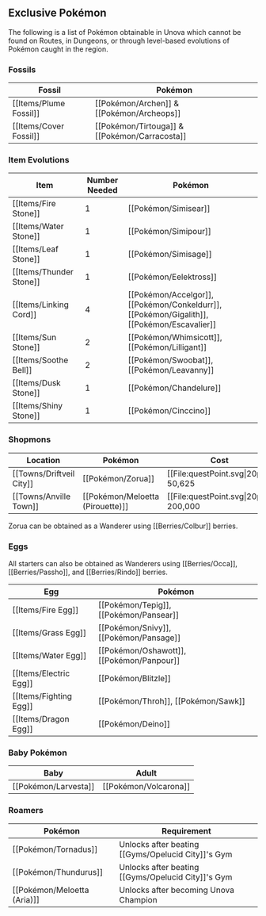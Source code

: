 ## Exclusive Pokémon

The following is a list of Pokémon obtainable in Unova which cannot be found on Routes, in Dungeons, or through level-based evolutions of Pokémon caught in the region.

### Fossils
|Fossil|Pokémon|
|---|---|
|[[Items/Plume Fossil]]|[[Pokémon/Archen]] & [[Pokémon/Archeops]]|
|[[Items/Cover Fossil]]|[[Pokémon/Tirtouga]] & [[Pokémon/Carracosta]]|

### Item Evolutions
|Item|Number Needed|Pokémon|
|---|---|---|
|[[Items/Fire Stone]]|1|[[Pokémon/Simisear]]
|[[Items/Water Stone]]|1|[[Pokémon/Simipour]]|
|[[Items/Leaf Stone]]|1|[[Pokémon/Simisage]]|
|[[Items/Thunder Stone]]|1|[[Pokémon/Eelektross]] |
|[[Items/Linking Cord]]|4|[[Pokémon/Accelgor]], [[Pokémon/Conkeldurr]], [[Pokémon/Gigalith]], [[Pokémon/Escavalier]] |
|[[Items/Sun Stone]]|2|[[Pokémon/Whimsicott]], [[Pokémon/Lilligant]] |
|[[Items/Soothe Bell]]|2|[[Pokémon/Swoobat]], [[Pokémon/Leavanny]] |
|[[Items/Dusk Stone]]|1|[[Pokémon/Chandelure]] |
|[[Items/Shiny Stone]]|1|[[Pokémon/Cinccino]] |

### Shopmons
|Location|Pokémon|Cost|
|---|---|---|
|[[Towns/Driftveil City]]|[[Pokémon/Zorua]]|[[File:questPoint.svg\|20px]] 50,625|
|[[Towns/Anville Town]]|[[Pokémon/Meloetta (Pirouette)]]|[[File:questPoint.svg\|20px]] 200,000|

Zorua can be obtained as a Wanderer using [[Berries/Colbur]] berries.

### Eggs
All starters can also be obtained as Wanderers using [[Berries/Occa]], [[Berries/Passho]], and [[Berries/Rindo]] berries.

|Egg|Pokémon|
|---|---|
|[[Items/Fire Egg]] | [[Pokémon/Tepig]], [[Pokémon/Pansear]] |
|[[Items/Grass Egg]] | [[Pokémon/Snivy]], [[Pokémon/Pansage]] |
|[[Items/Water Egg]] | [[Pokémon/Oshawott]], [[Pokémon/Panpour]] |
|[[Items/Electric Egg]] | [[Pokémon/Blitzle]] |
|[[Items/Fighting Egg]] | [[Pokémon/Throh]], [[Pokémon/Sawk]] |
|[[Items/Dragon Egg]] | [[Pokémon/Deino]] |

### Baby Pokémon
|Baby|Adult|
|---|---|
|[[Pokémon/Larvesta]] | [[Pokémon/Volcarona]] |

### Roamers
|Pokémon|Requirement|
|---|---|
|[[Pokémon/Tornadus]] | Unlocks after beating [[Gyms/Opelucid City]]'s Gym |
|[[Pokémon/Thundurus]] | Unlocks after beating [[Gyms/Opelucid City]]'s Gym |
|[[Pokémon/Meloetta (Aria)]] | Unlocks after becoming Unova Champion |